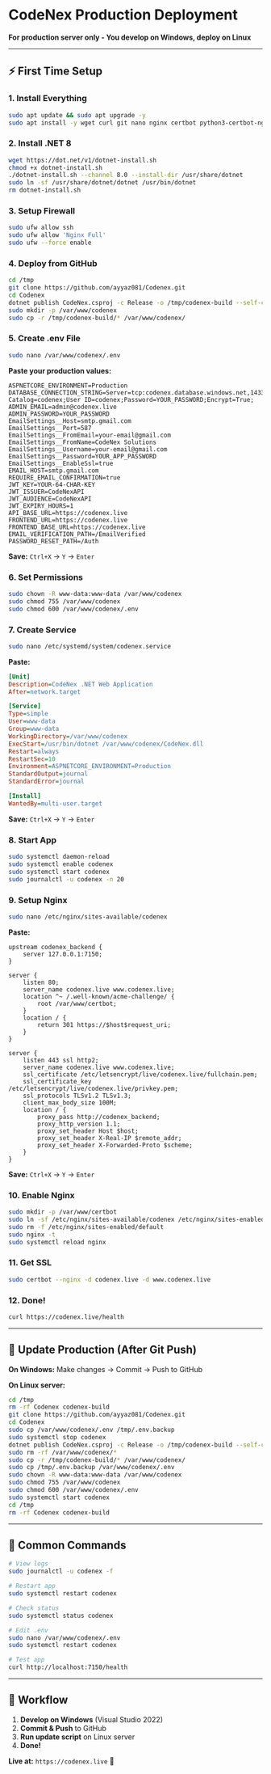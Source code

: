 # CodeNex Production Deployment

**For production server only - You develop on Windows, deploy on Linux**

---

## ⚡ First Time Setup

### 1. Install Everything

```bash
sudo apt update && sudo apt upgrade -y
sudo apt install -y wget curl git nano nginx certbot python3-certbot-nginx
```

### 2. Install .NET 8

```bash
wget https://dot.net/v1/dotnet-install.sh
chmod +x dotnet-install.sh
./dotnet-install.sh --channel 8.0 --install-dir /usr/share/dotnet
sudo ln -sf /usr/share/dotnet/dotnet /usr/bin/dotnet
rm dotnet-install.sh
```

### 3. Setup Firewall

```bash
sudo ufw allow ssh
sudo ufw allow 'Nginx Full'
sudo ufw --force enable
```

### 4. Deploy from GitHub

```bash
cd /tmp
git clone https://github.com/ayyaz081/Codenex.git
cd Codenex
dotnet publish CodeNex.csproj -c Release -o /tmp/codenex-build --self-contained false
sudo mkdir -p /var/www/codenex
sudo cp -r /tmp/codenex-build/* /var/www/codenex/
```

### 5. Create .env File

```bash
sudo nano /var/www/codenex/.env
```

**Paste your production values:**

```env
ASPNETCORE_ENVIRONMENT=Production
DATABASE_CONNECTION_STRING=Server=tcp:codenex.database.windows.net,1433;Initial Catalog=codenex;User ID=codenex;Password=YOUR_PASSWORD;Encrypt=True;
ADMIN_EMAIL=admin@codenex.live
ADMIN_PASSWORD=YOUR_PASSWORD
EmailSettings__Host=smtp.gmail.com
EmailSettings__Port=587
EmailSettings__FromEmail=your-email@gmail.com
EmailSettings__FromName=CodeNex Solutions
EmailSettings__Username=your-email@gmail.com
EmailSettings__Password=YOUR_APP_PASSWORD
EmailSettings__EnableSsl=true
EMAIL_HOST=smtp.gmail.com
REQUIRE_EMAIL_CONFIRMATION=true
JWT_KEY=YOUR-64-CHAR-KEY
JWT_ISSUER=CodeNexAPI
JWT_AUDIENCE=CodeNexAPI
JWT_EXPIRY_HOURS=1
API_BASE_URL=https://codenex.live
FRONTEND_URL=https://codenex.live
FRONTEND_BASE_URL=https://codenex.live
EMAIL_VERIFICATION_PATH=/EmailVerified
PASSWORD_RESET_PATH=/Auth
```

**Save:** `Ctrl+X` → `Y` → `Enter`

### 6. Set Permissions

```bash
sudo chown -R www-data:www-data /var/www/codenex
sudo chmod 755 /var/www/codenex
sudo chmod 600 /var/www/codenex/.env
```

### 7. Create Service

```bash
sudo nano /etc/systemd/system/codenex.service
```

**Paste:**

```ini
[Unit]
Description=CodeNex .NET Web Application
After=network.target

[Service]
Type=simple
User=www-data
Group=www-data
WorkingDirectory=/var/www/codenex
ExecStart=/usr/bin/dotnet /var/www/codenex/CodeNex.dll
Restart=always
RestartSec=10
Environment=ASPNETCORE_ENVIRONMENT=Production
StandardOutput=journal
StandardError=journal

[Install]
WantedBy=multi-user.target
```

**Save:** `Ctrl+X` → `Y` → `Enter`

### 8. Start App

```bash
sudo systemctl daemon-reload
sudo systemctl enable codenex
sudo systemctl start codenex
sudo journalctl -u codenex -n 20
```

### 9. Setup Nginx

```bash
sudo nano /etc/nginx/sites-available/codenex
```

**Paste:**

```nginx
upstream codenex_backend {
    server 127.0.0.1:7150;
}

server {
    listen 80;
    server_name codenex.live www.codenex.live;
    location ^~ /.well-known/acme-challenge/ {
        root /var/www/certbot;
    }
    location / {
        return 301 https://$host$request_uri;
    }
}

server {
    listen 443 ssl http2;
    server_name codenex.live www.codenex.live;
    ssl_certificate /etc/letsencrypt/live/codenex.live/fullchain.pem;
    ssl_certificate_key /etc/letsencrypt/live/codenex.live/privkey.pem;
    ssl_protocols TLSv1.2 TLSv1.3;
    client_max_body_size 100M;
    location / {
        proxy_pass http://codenex_backend;
        proxy_http_version 1.1;
        proxy_set_header Host $host;
        proxy_set_header X-Real-IP $remote_addr;
        proxy_set_header X-Forwarded-Proto $scheme;
    }
}
```

**Save:** `Ctrl+X` → `Y` → `Enter`

### 10. Enable Nginx

```bash
sudo mkdir -p /var/www/certbot
sudo ln -sf /etc/nginx/sites-available/codenex /etc/nginx/sites-enabled/
sudo rm -f /etc/nginx/sites-enabled/default
sudo nginx -t
sudo systemctl reload nginx
```

### 11. Get SSL

```bash
sudo certbot --nginx -d codenex.live -d www.codenex.live
```

### 12. Done!

```bash
curl https://codenex.live/health
```

---

## 🔄 Update Production (After Git Push)

**On Windows:** Make changes → Commit → Push to GitHub

**On Linux server:**

```bash
cd /tmp
rm -rf Codenex codenex-build
git clone https://github.com/ayyaz081/Codenex.git
cd Codenex
sudo cp /var/www/codenex/.env /tmp/.env.backup
sudo systemctl stop codenex
dotnet publish CodeNex.csproj -c Release -o /tmp/codenex-build --self-contained false
sudo rm -rf /var/www/codenex/*
sudo cp -r /tmp/codenex-build/* /var/www/codenex/
sudo cp /tmp/.env.backup /var/www/codenex/.env
sudo chown -R www-data:www-data /var/www/codenex
sudo chmod 755 /var/www/codenex
sudo chmod 600 /var/www/codenex/.env
sudo systemctl start codenex
cd /tmp
rm -rf Codenex codenex-build
```

---

## 📝 Common Commands

```bash
# View logs
sudo journalctl -u codenex -f

# Restart app
sudo systemctl restart codenex

# Check status
sudo systemctl status codenex

# Edit .env
sudo nano /var/www/codenex/.env
sudo systemctl restart codenex

# Test app
curl http://localhost:7150/health
```

---

## 🎯 Workflow

1. **Develop on Windows** (Visual Studio 2022)
2. **Commit & Push** to GitHub
3. **Run update script** on Linux server
4. **Done!**

**Live at:** `https://codenex.live` 🚀
